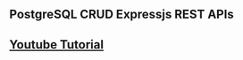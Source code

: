 ## PostgreSQL CRUD Expressjs REST APIs

## [Youtube Tutorial](https://youtu.be/cnzka7kF5Zk?feature=shared)
